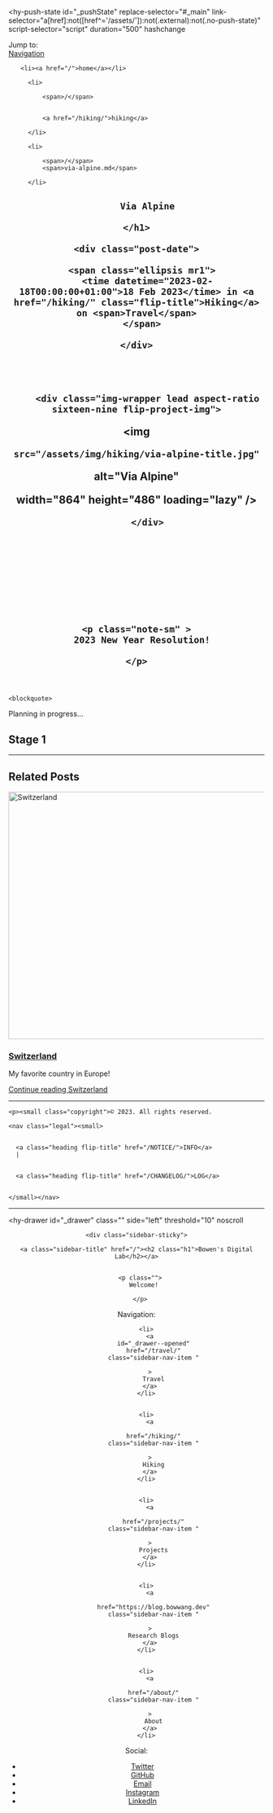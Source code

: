 <!DOCTYPE html>
<html lang="en">







<head>
  




  <meta name="robots" content="noindex">



  
    
<!-- Begin Jekyll SEO tag v2.8.0 -->
<title>Via Alpine | Bowen’s Digital Lab</title>
<meta name="generator" content="Jekyll v3.9.3" />
<meta property="og:title" content="Via Alpine" />
<meta name="author" content="Bowen Wang" />
<meta property="og:locale" content="en" />
<meta name="description" content="2023 New Year Resolution!" />
<meta property="og:description" content="2023 New Year Resolution!" />
<link rel="canonical" href="https://bowwang.dev/hiking/via-alpine.md" />
<meta property="og:url" content="https://bowwang.dev/hiking/via-alpine.md" />
<meta property="og:site_name" content="Bowen’s Digital Lab" />
<meta property="og:image" content="https://bowwang.dev/assets/img/hiking/via-alpine-title.jpg" />
<meta property="og:type" content="article" />
<meta property="article:published_time" content="2023-02-18T00:00:00+01:00" />
<meta name="twitter:card" content="summary_large_image" />
<meta property="twitter:image" content="https://bowwang.dev/assets/img/hiking/via-alpine-title.jpg" />
<meta property="twitter:title" content="Via Alpine" />
<script type="application/ld+json">
{"@context":"https://schema.org","@type":"BlogPosting","author":{"@type":"Person","name":"Bowen Wang"},"dateModified":"2023-02-18T00:00:00+01:00","datePublished":"2023-02-18T00:00:00+01:00","description":"2023 New Year Resolution!","headline":"Via Alpine","image":"https://bowwang.dev/assets/img/hiking/via-alpine-title.jpg","mainEntityOfPage":{"@type":"WebPage","@id":"https://bowwang.dev/hiking/via-alpine.md"},"url":"https://bowwang.dev/hiking/via-alpine.md"}</script>
<!-- End Jekyll SEO tag -->


  

  



  <meta name="theme-color" content="rgb(25,55,71)">


<meta charset="utf-8">
<meta name="viewport" content="width=device-width, initial-scale=1, maximum-scale=1, user-scalable=no">
<meta http-equiv="x-ua-compatible" content="ie=edge">

<meta name="mobile-web-app-capable" content="yes">

<meta name="apple-mobile-web-app-capable" content="yes">
<meta name="apple-mobile-web-app-title" content="Bowen's Digital Lab">
<meta name="apple-mobile-web-app-status-bar-style" content="default">

<meta name="application-name" content="Bowen's Digital Lab">

<meta name="generator" content="Hydejack v9.1.6" />


<link rel="alternate" href="https://bowwang.dev/hiking/via-alpine.md" hreflang="en">

<link type="application/atom+xml" rel="alternate" href="https://bowwang.dev/feed.xml" title="Bowen&apos;s Digital Lab" />


<link rel="shortcut icon"    href="/assets/icons/favicon.ico">
<link rel="apple-touch-icon" href="/assets/icons/icon-192x192.png">

<link rel="manifest" href="/assets/site.webmanifest">

<link rel="dns-prefetch" href="https://fonts.googleapis.com"><link rel="dns-prefetch" href="https://fonts.gstatic.com">



<link rel="preload" href="/assets/img/swipe.svg" as="image" id="_hrefSwipeSVG">

<link rel="dns-prefetch" href="/assets/js/search-worker-9.1.6.js" as="worker" id="_hrefSearch">





<script>!function(r,c){"use strict";function a(e,t,n,o){e.addEventListener?e.addEventListener(t,n,o):e.attachEvent?e.attachEvent("on"+t,n):e["on"+t]=n}r.loadJS=function(e,t){var n=c.createElement("script"),e=(n.src=e,t&&a(n,"load",t,{once:!0}),c.scripts[0]);return e.parentNode.insertBefore(n,e),n},r._loaded=!1,r.loadJSDeferred=function(e,t){var n=c.createElement("script");function o(){r._loaded=!0,t&&a(n,"load",t,{once:!0});var e=c.scripts[0];e.parentNode.insertBefore(n,e)}return n.src=e,r._loaded?o():a(r,"load",o,{once:!0}),n},r.setRel=r.setRelStylesheet=function(e){a(c.getElementById(e),"load",function(){this.rel="stylesheet"},{once:!0})}}(window,document);
!function(a){"use strict";var b=function(b,c,d){function e(a){return h.body?a():void setTimeout(function(){e(a)})}function f(){i.addEventListener&&i.removeEventListener("load",f),i.media=d||"all"}var g,h=a.document,i=h.createElement("link");if(c)g=c;else{var j=(h.body||h.getElementsByTagName("head")[0]).childNodes;g=j[j.length-1]}var k=h.styleSheets;i.rel="stylesheet",i.href=b,i.media="only x",e(function(){g.parentNode.insertBefore(i,c?g:g.nextSibling)});var l=function(a){for(var b=i.href,c=k.length;c--;)if(k[c].href===b)return a();setTimeout(function(){l(a)})};return i.addEventListener&&i.addEventListener("load",f),i.onloadcssdefined=l,l(f),i};"undefined"!=typeof exports?exports.loadCSS=b:a.loadCSS=b}("undefined"!=typeof global?global:this);
!function(a){if(a.loadCSS){var b=loadCSS.relpreload={};if(b.support=function(){try{return a.document.createElement("link").relList.supports("preload")}catch(b){return!1}},b.poly=function(){for(var b=a.document.getElementsByTagName("link"),c=0;c<b.length;c++){var d=b[c];"preload"===d.rel&&"style"===d.getAttribute("as")&&(a.loadCSS(d.href,d,d.getAttribute("media")),d.rel=null)}},!b.support()){b.poly();var c=a.setInterval(b.poly,300);a.addEventListener&&a.addEventListener("load",function(){b.poly(),a.clearInterval(c)}),a.attachEvent&&a.attachEvent("onload",function(){a.clearInterval(c)})}}}(this);
!function(w) {
  w._baseURL = '/';
  w._publicPath = '/assets/js/';
  w._noPushState = false;
  w._noDrawer = false;
  w._noNavbar = false;
  w._noToc = false;
  w._noSearch = false;
  w._advertise = false;
  w._search = {
    DATA_URL: '/assets/sitedata.json?no-cache',
    STORAGE_KEY: 'mini-search/',
    INDEX_KEY: 'index--2023-02-19T21:38:05+01:00',
  };
  w._clapButton = true;
}(window);</script>


<script async src="/assets/bower_components/MathJax/es5/tex-mml-chtml.js" id="_MathJax"></script>


<!--[if gt IE 8]><!---->

  




<link rel="stylesheet" href="/assets/css/hydejack-9.1.6.css" id="_stylePreload">
<link rel="stylesheet" href="/assets/icomoon/style.css" id="_iconsPreload">
<link rel="stylesheet" href="https://fonts.googleapis.com/css?family=Roboto+Slab:700%7CNoto+Sans:400,400i,700,700i&display=swap" id="_fontsPreload">



  <style id="_pageStyle">

html{--accent-color: rgb(79,177,186);--accent-color-faded: rgba(79,177,186,0.5);--accent-color-highlight: rgba(79,177,186,0.1);--accent-color-darkened: #409ba3;--theme-color: rgb(25,55,71);--dark-mode-body-bg: #2a2d2f;--dark-mode-border-color: #363a3d}

</style>


<!--<![endif]-->





</head>

<body class="no-break-layout">
  
<script>
  window._sunrise = 6;
  window._sunset =  18;
  !function(e,s){var d="light-mode",o="dark-mode",a=(new Date).getHours();"matchMedia"in e&&e.matchMedia("(prefers-color-scheme)")||(e=(a=a<=e._sunrise||a>=e._sunset?o:d)==o?d:o,s.body.classList.add(a),s.body.classList.remove(e))}(window,document);

</script>



<hy-push-state
  id="_pushState"
  replace-selector="#_main"
  link-selector="a[href]:not([href^='/assets/']):not(.external):not(.no-push-state)"
  script-selector="script"
  duration="500"
  hashchange
>
  
  
  <div id="_navbar" class="navbar fixed-top">
  <div class="content">
    <span class="sr-only">Jump to:</span>
    <div class="nav-btn-bar">
      <a id="_menu" class="nav-btn no-hover" href="#_drawer--opened">
        <span class="sr-only">Navigation</span>
        <span class="icon-menu"></span>
      </a>
      <div class="nav-span"></div>
    </div>
  </div>
</div>
<hr class="sr-only" hidden />

  <main
  id="_main"
  class="content layout-post"
  role="main"
>
  <nav id="breadcrumbs" class="screen-only"><ul>
  
  
    <li><a href="/">home</a></li>
    
      <li>
        
          <span>/</span>
          
          
          <a href="/hiking/">hiking</a>
        
      </li>
    
      <li>
        
          <span>/</span>
          <span>via-alpine.md</span>
        
      </li>
    
  
</ul></nav>
  










<article id="post-hiking-via-alpine" class="page post mb6" role="article">
  <header>
    <h1 class="post-title flip-project-title">
      
        Via Alpine
      
    </h1>

    <div class="post-date">
      
      <span class="ellipsis mr1">
        <time datetime="2023-02-18T00:00:00+01:00">18 Feb 2023</time> in <a href="/hiking/" class="flip-title">Hiking</a> on <span>Travel</span>
      </span>
      
    </div>

    
    
      
        <div class="img-wrapper lead aspect-ratio sixteen-nine flip-project-img">
          


<img
  
    src="/assets/img/hiking/via-alpine-title.jpg"
  
  alt="Via Alpine"
  
  
  width="864"
  height="486"
  loading="lazy"
/>

        </div>
      
      
    

    



  
    <p class="note-sm" >
      2023 New Year Resolution!

    </p>
  


  </header>

  
    <blockquote>
  <p>Planning in progress…</p>
</blockquote>

<h2 id="stage-1">Stage 1</h2>

  
</article>



  <hr class="dingbat related mb6" />






  
    


  

  
    


  <aside class="other-projects related mb0" role="complementary">  <h2>Related Posts</h2>  <div class="columns">          <div class="column column-1-2">                  <article class="project-card">  <a href="/travel/switzerland.md" class="no-hover no-print-link flip-project" tabindex="-1">    <div class="project-card-img aspect-ratio sixteen-nine flip-project-img">              <img      src="/assets/img/travel/switzerland-title.jpg"    alt="Switzerland"      width="864"  height="486"  loading="lazy"/>          </div>  </a>  <h3 class="project-card-title flip-project-title">    <a href="/travel/switzerland.md" class="flip-title">Switzerland</a>  </h3>      <p class="project-card-text fine" property="disambiguatingDescription">      My favorite country in Europe!    </p>      <a class="fill-card no-hover" href="/travel/switzerland.md" tabindex="-1"><span class="sr-only">Continue reading Switzerland</span></a></article>              </div>      </div></aside>

  

  
    

  


  
<footer class="content" role="contentinfo">
  <hr/>
  
    <p><small class="copyright">© 2023. All rights reserved.
</small></p>
  
  
    <nav class="legal"><small>
    
      
      <a class="heading flip-title" href="/NOTICE/">INFO</a>
      |
    
      
      <a class="heading flip-title" href="/CHANGELOG/">LOG</a>
      
    
    </small></nav>
  
  
  <hr class="sr-only"/>
</footer>


</main>

  <hy-drawer
  id="_drawer"
  class=""
  side="left"
  threshold="10"
  noscroll
  
>
  <header id="_sidebar" class="sidebar" role="banner">
    




<div class="sidebar-bg sidebar-overlay" style="background-color:rgb(25,55,71);background-image:url(/assets/img/background.jpeg)"></div>

    <div class="sidebar-sticky">
  <div class="sidebar-about">
    
    <a class="sidebar-title" href="/"><h2 class="h1">Bowen's Digital Lab</h2></a>
    
    
      <p class="">
        Welcome!

      </p>
    
  </div>

  <nav class="sidebar-nav heading" role="navigation">
    <span class="sr-only">Navigation:</span>
<ul>
  
    
      
      <li>
        <a
          id="_drawer--opened"
          href="/travel/"
          class="sidebar-nav-item "
          
        >
          Travel
        </a>
      </li>
    
      
      <li>
        <a
          
          href="/hiking/"
          class="sidebar-nav-item "
          
        >
          Hiking
        </a>
      </li>
    
      
      <li>
        <a
          
          href="/projects/"
          class="sidebar-nav-item "
          
        >
          Projects
        </a>
      </li>
    
      
      <li>
        <a
          
          href="https://blog.bowwang.dev"
          class="sidebar-nav-item "
          
        >
          Research Blogs
        </a>
      </li>
    
      
      <li>
        <a
          
          href="/about/"
          class="sidebar-nav-item "
          
        >
          About
        </a>
      </li>
    
  
</ul>

  </nav>

  
  <div class="sidebar-social">
    <span class="sr-only">Social:</span>
<ul>
  
    
      



  

  
  
  
  

  

  

  <li>
    <a href="https://twitter.com/Bowen_Wwwww" title="Twitter" class="no-mark-external">
      <span class="icon-twitter"></span>
      <span class="sr-only">Twitter</span>
    </a>
  </li>


    
      



  

  
  
  
  

  

  

  <li>
    <a href="https://github.com/bowwang-tech" title="GitHub" class="no-mark-external">
      <span class="icon-github"></span>
      <span class="sr-only">GitHub</span>
    </a>
  </li>


    
      



  

  
  
  
  

  

  

  <li>
    <a href="mailto:blog.bowwang@gmail.com" title="Email" class="no-mark-external">
      <span class="icon-mail"></span>
      <span class="sr-only">Email</span>
    </a>
  </li>


    
      



  

  
  
  
  

  

  

  <li>
    <a href="https://instagram.com/bowen.w.www" title="Instagram" class="no-mark-external">
      <span class="icon-instagram"></span>
      <span class="sr-only">Instagram</span>
    </a>
  </li>


    
      



  

  
  
  
  

  

  

  <li>
    <a href="https://www.linkedin.com/in/bowen-wang-5863591a7" title="LinkedIn" class="no-mark-external">
      <span class="icon-linkedin2"></span>
      <span class="sr-only">LinkedIn</span>
    </a>
  </li>


    
  
</ul>

  </div>
</div>
  </header>
</hy-drawer>
<hr class="sr-only" hidden />

</hy-push-state>


  <!--[if gt IE 10]><!---->
  <script nomodule>!function(){var t,n=document.createElement("script");!("noModule"in n)&&"onbeforeload"in n&&(t=!1,document.addEventListener("beforeload",function(e){if(e.target===n)t=!0;else if(!e.target.hasAttribute("nomodule")||!t)return;e.preventDefault()},!0),n.type="module",n.src=".",document.head.appendChild(n),n.remove())}();
</script>
  <script src="/assets/js/hydejack-9.1.6.js" type="module"></script>
  <script src="/assets/js/LEGACY-hydejack-9.1.6.js" nomodule defer></script>
  

  

  <script type="module">
    if ('serviceWorker' in navigator) {
      /**/
      navigator.serviceWorker.getRegistration()
        .then(r => r.unregister())
        .catch(() => {});
      /**/
    }
  </script>
<!--<![endif]-->
  



<div hidden>
  
  <h2 class="sr-only">Templates (for web app):</h2>

  <template id="_animation-template">
  <div class="animation-main fixed-top">
    <nav id="breadcrumbs" class="screen-only"><ul>
  
  
</ul></nav>
    <div class="content">
      <div class="page"></div>
    </div>
  </div>
</template>

  <template id="_loading-template">
  <div class="loading nav-btn fr">
    <span class="sr-only">Loading…</span>
    <span class="icon-cog"></span>
  </div>
</template>

  <template id="_error-template">
  <div class="page">
    <h1 class="page-title">Error</h1>
    
    
    <p class="lead">
      Sorry, an error occurred while loading <a class="this-link" href=""></a>.

    </p>
  </div>
</template>

  <template id="_permalink-template">
  <a href="#" class="permalink">
    <span class="sr-only">Permalink</span>
    <span class="content-hash"></span>
  </a>
</template>

  
  
    <template id="_dark-mode-template">
  <button id="_dark-mode" class="nav-btn no-hover" >
    <span class="sr-only">Dark Mode</span>
    <span class="icon-brightness-contrast"></span>
  </button>
</template>

  
  
    <template id="_search-template">
  <button id="_search" class="nav-btn no-hover">
    <label class="sr-only" for="_search-input">Search</label>
    <span class="icon-search"></span>
  </button>
  <div id="_search-box">
    <div class="nav-btn">
      <span class="icon-search"></span>
    </div>
    <input 
      id="_search-input"
      type="search"
      class="form-control form-control-lg nav-btn"
      placeholder="Build with JEKYLL_ENV=production to enable search."
    />
    <button type="reset" class="nav-btn no-hover">
      <span class="sr-only">Close</span>
      <span class="icon-cross"></span>
    </button>
  </div>
  <div id="_hits"></div>
</template>

  
</div>

</body>
</html>
